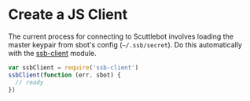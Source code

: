 # Create a JS Client

The current process for connecting to Scuttlebot involves loading the master keypair from sbot's config (`~/.ssb/secret`).
Do this automatically with the [ssb-client](https://github.com/ssbc/ssb-client) module.

```js
var ssbClient = require('ssb-client')
ssbClient(function (err, sbot) {
  // ready
})
```